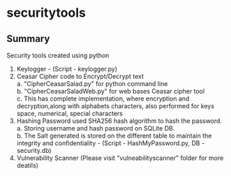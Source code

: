 # securitytools

## Summary
Security tools created using python
1. Keylogger - (Script - keylogger.py)
2. Ceasar Cipher code to Encrypt/Decrypt text <br>
   a. "CipherCeasarSalad.py" for python command line <br />
   b. "CipherCeasarSaladWeb.py" for web bases Ceasar cipher tool <br />
   c. This has complete implementation, where encryption and decryption,along with alphabets characters, also
   performed for keys space, numerical, special characters
3. Hashing Password used SHA256 hash algorithm to hash the password. <br />
   a. Storing username and hash password on SQLite DB. <br />
   b. The Salt generated is stored on the different table to maintain the integrity and confidentiality - 
   (Script - HashMyPassword.py, DB - security.db) <br />
4. Vulnerability Scanner (Please visit "vulneabilityscanner" folder for more deatils)
   
